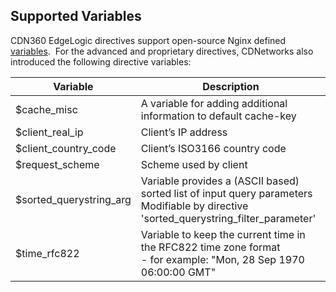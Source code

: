 ## Supported Variables

CDN360 EdgeLogic directives support open-source Nginx defined [variables](http://nginx.org/en/docs/varindex.html).  For the advanced and proprietary directives, CDNetworks also introduced the following directive variables:

| **Variable** | **Description** |
| ---- | ---- |
| $cache_misc | A variable for adding additional information to default cache-key |
| $client_real_ip | Client’s IP address |
| $client_country_code | Client’s ISO3166 country code |
| $request_scheme | Scheme used by client |
| $sorted_querystring_arg | Variable provides a (ASCII based) sorted list of input query parameters <br> Modifiable by directive 'sorted_querystring_filter_parameter' |
| $time_rfc822 | Variable to keep the current time in the RFC822 time zone format <br> - for example: "Mon, 28 Sep 1970 06:00:00 GMT" |